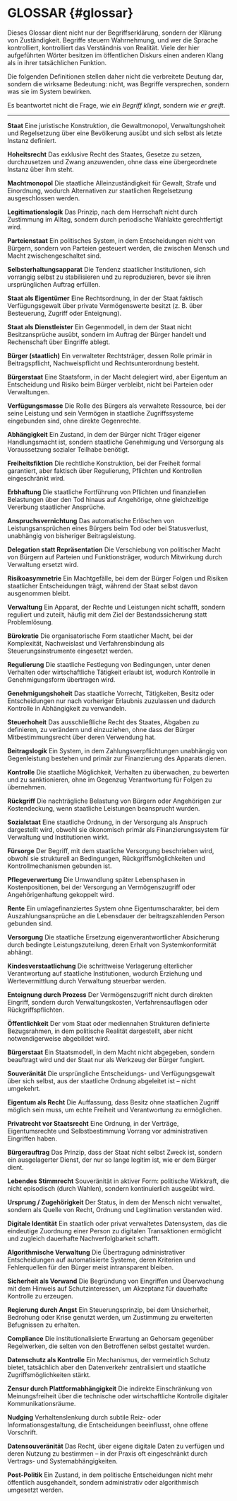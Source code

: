 # GLOSSAR {#glossar}

Dieses Glossar dient nicht nur der Begriffserklärung, sondern der Klärung von Zuständigkeit.
Begriffe steuern Wahrnehmung, und wer die Sprache kontrolliert, kontrolliert das Verständnis von Realität. Viele der
hier aufgeführten Wörter besitzen im öffentlichen Diskurs einen anderen Klang als in ihrer tatsächlichen Funktion.

Die folgenden Definitionen stellen daher nicht die verbreitete Deutung dar, sondern die wirksame Bedeutung:
nicht, was Begriffe versprechen, sondern was sie im System bewirken.

Es beantwortet nicht die Frage, *wie ein Begriff klingt*,
sondern *wie er greift*.

---

**Staat**
Eine juristische Konstruktion, die Gewaltmonopol, Verwaltungshoheit und Regelsetzung über eine Bevölkerung ausübt und
sich selbst als letzte Instanz definiert.

**Hoheitsrecht**
Das exklusive Recht des Staates, Gesetze zu setzen, durchzusetzen und Zwang anzuwenden, ohne dass eine übergeordnete
Instanz über ihm steht.

**Machtmonopol**
Die staatliche Alleinzuständigkeit für Gewalt, Strafe und Einordnung, wodurch Alternativen zur staatlichen Regelsetzung
ausgeschlossen werden.

**Legitimationslogik**
Das Prinzip, nach dem Herrschaft nicht durch Zustimmung im Alltag, sondern durch periodische Wahlakte gerechtfertigt
wird.

**Parteienstaat**
Ein politisches System, in dem Entscheidungen nicht von Bürgern, sondern von Parteien gesteuert werden, die zwischen
Mensch und Macht zwischengeschaltet sind.

**Selbsterhaltungsapparat**
Die Tendenz staatlicher Institutionen, sich vorrangig selbst zu stabilisieren und zu reproduzieren, bevor sie ihren
ursprünglichen Auftrag erfüllen.

**Staat als Eigentümer**
Eine Rechtsordnung, in der der Staat faktisch Verfügungsgewalt über private Vermögenswerte besitzt (z. B. über
Besteuerung, Zugriff oder Enteignung).

**Staat als Dienstleister**
Ein Gegenmodell, in dem der Staat nicht Besitzansprüche ausübt, sondern im Auftrag der Bürger handelt und Rechenschaft
über Eingriffe ablegt.

**Bürger (staatlich)**
Ein verwalteter Rechtsträger, dessen Rolle primär in Beitragspflicht, Nachweispflicht und Rechtsunterordnung besteht.

**Bürgerstaat**
Eine Staatsform, in der Macht delegiert wird, aber Eigentum an Entscheidung und Risiko beim Bürger verbleibt, nicht bei
Parteien oder Verwaltungen.

**Verfügungsmasse**
Die Rolle des Bürgers als verwaltete Ressource, bei der seine Leistung und sein Vermögen in staatliche Zugriffssysteme
eingebunden sind, ohne direkte Gegenrechte.

**Abhängigkeit**
Ein Zustand, in dem der Bürger nicht Träger eigener Handlungsmacht ist, sondern staatliche Genehmigung und Versorgung
als Voraussetzung sozialer Teilhabe benötigt.

**Freiheitsfiktion**
Die rechtliche Konstruktion, bei der Freiheit formal garantiert, aber faktisch über Regulierung, Pflichten und
Kontrollen eingeschränkt wird.

**Erbhaftung**
Die staatliche Fortführung von Pflichten und finanziellen Belastungen über den Tod hinaus auf Angehörige, ohne
gleichzeitige Vererbung staatlicher Ansprüche.

**Anspruchsvernichtung**
Das automatische Erlöschen von Leistungsansprüchen eines Bürgers beim Tod oder bei Statusverlust, unabhängig von
bisheriger Beitragsleistung.

**Delegation statt Repräsentation**
Die Verschiebung von politischer Macht von Bürgern auf Parteien und Funktionsträger, wodurch Mitwirkung durch Verwaltung
ersetzt wird.

**Risikoasymmetrie**
Ein Machtgefälle, bei dem der Bürger Folgen und Risiken staatlicher Entscheidungen trägt, während der Staat selbst davon
ausgenommen bleibt.

**Verwaltung**
Ein Apparat, der Rechte und Leistungen nicht schafft, sondern reguliert und zuteilt, häufig mit dem Ziel der
Bestandssicherung statt Problemlösung.

**Bürokratie**
Die organisatorische Form staatlicher Macht, bei der Komplexität, Nachweislast und Verfahrensbindung als
Steuerungsinstrumente eingesetzt werden.

**Regulierung**
Die staatliche Festlegung von Bedingungen, unter denen Verhalten oder wirtschaftliche Tätigkeit erlaubt ist, wodurch
Kontrolle in Genehmigungsform übertragen wird.

**Genehmigungshoheit**
Das staatliche Vorrecht, Tätigkeiten, Besitz oder Entscheidungen nur nach vorheriger Erlaubnis zuzulassen und dadurch
Kontrolle in Abhängigkeit zu verwandeln.

**Steuerhoheit**
Das ausschließliche Recht des Staates, Abgaben zu definieren, zu verändern und einzuziehen, ohne dass der Bürger
Mitbestimmungsrecht über deren Verwendung hat.

**Beitragslogik**
Ein System, in dem Zahlungsverpflichtungen unabhängig von Gegenleistung bestehen und primär zur Finanzierung des
Apparats dienen.

**Kontrolle**
Die staatliche Möglichkeit, Verhalten zu überwachen, zu bewerten und zu sanktionieren, ohne im Gegenzug Verantwortung
für Folgen zu übernehmen.

**Rückgriff**
Die nachträgliche Belastung von Bürgern oder Angehörigen zur Kostendeckung, wenn staatliche Leistungen beansprucht
wurden.

**Sozialstaat**
Eine staatliche Ordnung, in der Versorgung als Anspruch dargestellt wird, obwohl sie ökonomisch primär als
Finanzierungssystem für Verwaltung und Institutionen wirkt.

**Fürsorge**
Der Begriff, mit dem staatliche Versorgung beschrieben wird, obwohl sie strukturell an Bedingungen,
Rückgriffsmöglichkeiten und Kontrollmechanismen gebunden ist.

**Pflegeverwertung**
Die Umwandlung später Lebensphasen in Kostenpositionen, bei der Versorgung an Vermögenszugriff oder Angehörigenhaftung
gekoppelt wird.

**Rente**
Ein umlagefinanziertes System ohne Eigentumscharakter, bei dem Auszahlungsansprüche an die Lebensdauer der
beitragszahlenden Person gebunden sind.

**Versorgung**
Die staatliche Ersetzung eigenverantwortlicher Absicherung durch bedingte Leistungszuteilung, deren Erhalt von
Systemkonformität abhängt.

**Kindesverstaatlichung**
Die schrittweise Verlagerung elterlicher Verantwortung auf staatliche Institutionen, wodurch Erziehung und
Wertevermittlung durch Verwaltung steuerbar werden.

**Enteignung durch Prozess**
Der Vermögenszugriff nicht durch direkten Eingriff, sondern durch Verwaltungskosten, Verfahrensauflagen oder
Rückgriffspflichten.

**Öffentlichkeit**
Der vom Staat oder mediennahen Strukturen definierte Bezugsrahmen, in dem politische Realität dargestellt, aber nicht
notwendigerweise abgebildet wird.

**Bürgerstaat**
Ein Staatsmodell, in dem Macht nicht abgegeben, sondern beauftragt wird und der Staat nur als Werkzeug der Bürger
fungiert.

**Souveränität**
Die ursprüngliche Entscheidungs- und Verfügungsgewalt über sich selbst, aus der staatliche Ordnung abgeleitet ist –
nicht umgekehrt.

**Eigentum als Recht**
Die Auffassung, dass Besitz ohne staatlichen Zugriff möglich sein muss, um echte Freiheit und Verantwortung zu
ermöglichen.

**Privatrecht vor Staatsrecht**
Eine Ordnung, in der Verträge, Eigentumsrechte und Selbstbestimmung Vorrang vor administrativen Eingriffen haben.

**Bürgerauftrag**
Das Prinzip, dass der Staat nicht selbst Zweck ist, sondern ein ausgelagerter Dienst, der nur so lange legitim ist, wie
er dem Bürger dient.

**Lebendes Stimmrecht**
Souveränität in aktiver Form: politische Wirkkraft, die nicht episodisch (durch Wahlen), sondern kontinuierlich ausgeübt
wird.

**Ursprung / Zugehörigkeit**
Der Status, in dem der Mensch nicht verwaltet, sondern als Quelle von Recht, Ordnung und Legitimation verstanden wird.

**Digitale Identität**
Ein staatlich oder privat verwaltetes Datensystem, das die eindeutige Zuordnung einer Person zu digitalen Transaktionen
ermöglicht und zugleich dauerhafte Nachverfolgbarkeit schafft.

**Algorithmische Verwaltung**
Die Übertragung administrativer Entscheidungen auf automatisierte Systeme, deren Kriterien und Fehlerquellen für den
Bürger meist intransparent bleiben.

**Sicherheit als Vorwand**
Die Begründung von Eingriffen und Überwachung mit dem Hinweis auf Schutzinteressen, um Akzeptanz für dauerhafte
Kontrolle zu erzeugen.

**Regierung durch Angst**
Ein Steuerungsprinzip, bei dem Unsicherheit, Bedrohung oder Krise genutzt werden, um Zustimmung zu erweiterten
Befugnissen zu erhalten.

**Compliance**
Die institutionalisierte Erwartung an Gehorsam gegenüber Regelwerken, die selten von den Betroffenen selbst gestaltet
wurden.

**Datenschutz als Kontrolle**
Ein Mechanismus, der vermeintlich Schutz bietet, tatsächlich aber den Datenverkehr zentralisiert und staatliche
Zugriffsmöglichkeiten stärkt.

**Zensur durch Plattformabhängigkeit**
Die indirekte Einschränkung von Meinungsfreiheit über die technische oder wirtschaftliche Kontrolle digitaler
Kommunikationsräume.

**Nudging**
Verhaltenslenkung durch subtile Reiz- oder Informationsgestaltung, die Entscheidungen beeinflusst, ohne offene
Vorschrift.

**Datensouveränität**
Das Recht, über eigene digitale Daten zu verfügen und deren Nutzung zu bestimmen – in der Praxis oft eingeschränkt durch
Vertrags- und Systemabhängigkeiten.

**Post-Politik**
Ein Zustand, in dem politische Entscheidungen nicht mehr öffentlich ausgehandelt, sondern administrativ oder
algorithmisch umgesetzt werden.

